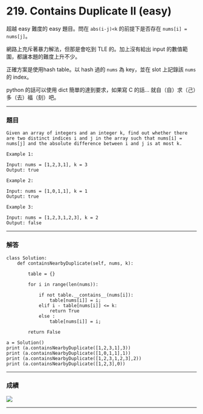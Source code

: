 # 219. Contains Duplicate II (easy)

超越 easy 難度的 easy 題目。問在 ```abs(i-j)<k``` 的前提下是否存在 ```nums[i] = nums[j]```。

網路上充斥著暴力解法，但那是會吃到 TLE 的。加上沒有給出 input 的數值範圍，都讓本題的難度上升不少。

正確方案是使用hash table。以 hash 過的 ```nums``` 為 key，並在 slot 上記錄該 ```nums``` 的 index。

python 的話可以使用 dict 簡單的達到要求，如果寫 C 的話... 就自（自）求（己）多（去）福（刻）吧。

---
### 題目
```
Given an array of integers and an integer k, find out whether there are two distinct indices i and j in the array such that nums[i] = nums[j] and the absolute difference between i and j is at most k.

Example 1:

Input: nums = [1,2,3,1], k = 3
Output: true

Example 2:

Input: nums = [1,0,1,1], k = 1
Output: true

Example 3:

Input: nums = [1,2,3,1,2,3], k = 2
Output: false
```
---
### 解答

```python=
class Solution:
    def containsNearbyDuplicate(self, nums, k):
        
        table = {}
        
        for i in range(len(nums)):
            
            if not table.__contains__(nums[i]):
                table[nums[i]] = i;
            elif i - table[nums[i]] <= k:
                return True
            else :
                table[nums[i]] = i;

        return False
	
a = Solution()
print (a.containsNearbyDuplicate([1,2,3,1],3))
print (a.containsNearbyDuplicate([1,0,1,1],1))
print (a.containsNearbyDuplicate([1,2,3,1,2,3],2))
print (a.containsNearbyDuplicate([1,2,3],0))
```

---
### 成績

![](https://i.imgur.com/9PHP615.png)


---